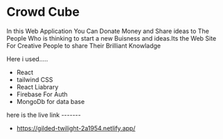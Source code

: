 # Crowd Cube

In this Web Application You Can Donate Money and Share ideas to The People Who is thinking to start a new Buisness and ideas.Its the Web Site For Creative People to share Their Brilliant Knowladge

Here i used.....
- React 
- tailwind CSS
- React Liabrary 
- Firebase For Auth
- MongoDb for data base


here is the live link -------
-  https://gilded-twilight-2a1954.netlify.app/